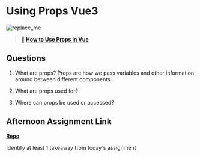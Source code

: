 # Using Props Vue3

![replace_me](https://codeworks.blob.core.windows.net/public/assets/img/illustrations/placeholder.svg)

> **📖 [How to Use Props in Vue](https://codeworksacademy.com/fs-student-guide/resources/wk6/02-Props)**

## Questions

1. What are props?
   Props are how we pass variables and other information around between different components.

2. What are props used for?

3. Where can props be used or accessed?

## Afternoon Assignment Link

**[Repo](https://github.com/kaylacammack/<ASSIGNMENT_REPO>)**

Identify at least 1 takeaway from today's assignment
